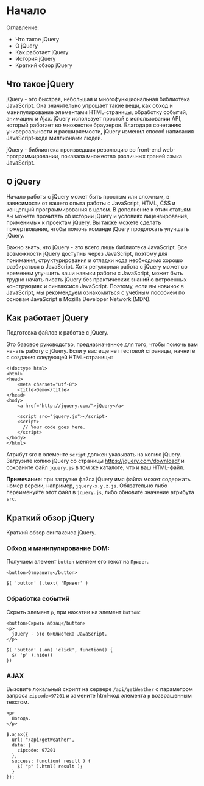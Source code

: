 # Начало
Оглавление:
- Что такое jQuery
- О jQuery
- Как работает jQuery
- История jQuery
- Краткий обзор jQuery

## Что такое jQuery
jQuery - это быстрая, небольшая и многофункциональная библиотека JavaScript. Она значительно упрощает такие вещи, как обход и манипулирование элементами HTML-страницы, обработку событий, анимацию и Ajax. jQuery использует простой в использовании API, который работает во множестве браузеров. Благодаря сочетанию универсальности и расширяемости, jQuery изменил способ написания JavaScript-кода миллионами людей.

jQuery - библиотека произведшая революцию во front-end web-программировании, показала множество различных граней языка JavaScript.

## О jQuery
Начало работы с jQuery может быть простым или сложным, в зависимости от вашего опыта работы с JavaScript, HTML, CSS и концепций программирования в целом. В дополнение к этим статьям вы можете прочитать об истории jQuery и условиях лицензирования, применимых к проектам jQuery. Вы также можете сделать пожертвование, чтобы помочь команде jQuery продолжать улучшать jQuery.

Важно знать, что jQuery - это всего лишь библиотека JavaScript. Все возможности jQuery доступны через JavaScript, поэтому для понимания, структурирования и отладки кода необходимо хорошо разбираться в JavaScript. Хотя регулярная работа с jQuery может со временем улучшить ваши навыки работы с JavaScript, может быть трудно начать писать jQuery без практических знаний о встроенных конструкциях и синтаксисе JavaScript. Поэтому, если вы новичок в JavaScript, мы рекомендуем ознакомиться с учебным пособием по основам JavaScript в Mozilla Developer Network (MDN).

## Как работает jQuery
Подготовка файлов к работае с jQuery.

Это базовое руководство, предназначенное для того, чтобы помочь вам начать работу с jQuery. Если у вас еще нет тестовой страницы, начните с создания следующей HTML-страницы:

    <!doctype html>
    <html>
    <head>
        <meta charset="utf-8">
        <title>Demo</title>
    </head>
    <body>
        <a href="http://jquery.com/">jQuery</a>

        <script src="jquery.js"></script>
        <script>
          // Your code goes here.
        </script>
    </body>
    </html>

Атрибут src в элементе `script` должен указывать на копию jQuery. Загрузите копию jQuery со страницы https://jquery.com/download/ и сохраните файл `jquery.js` в том же каталоге, что и ваш HTML-файл.

**Примечание**: при загрузке файла jQuery имя файла может содержать номер версии, например, `jquery-x.y.z.js`. Обязательно либо переименуйте этот файл в `jquery.js`, либо обновите значение атрибута `src`.

## Краткий обзор jQuery
Краткий обзор синтаксиса jQuery.

### Обход и манипулирование DOM:
Получаем элемент `button` меняем его текст на `Привет`.

    <button>Отправить</button>

    $( 'button' ).text( 'Привет' )

### Обработка событий
Скрыть элемент `p`, при нажатии на элемент `button`:

    <button>Скрыть абзац</button>
    <p>
      jQuery - это библиотека JavaScript.
    </p>

    $( 'button' ).on( 'click', function() {
      $( 'p' ).hide()
    })

### AJAX
Вызовите локальный скрипт на сервере `/api/getWeather` с параметром запроса `zipcode=97201` и замените html-код элемента `p` возвращенным текстом.

    <p>
      Погода.
    </p>

    $.ajax({
      url: "/api/getWeather",
      data: {
        zipcode: 97201
      },
      success: function( result ) {
        $( "p" ).html( result );
      }
    });
